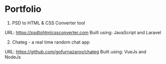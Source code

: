 # Portfolio

1. PSD to HTML & CSS Converter tool

URL: https://psdtohtmlcssconverter.com
Built using: JavaScript and Laravel

2. Chateg - a real time random chat app

URL: https://github.com/gofurnazarov/chateg
Built using: VueJs and NodeJs
